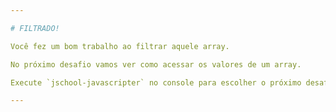 ```yaml
---

# FILTRADO!

Você fez um bom trabalho ao filtrar aquele array.

No próximo desafio vamos ver como acessar os valores de um array.

Execute `jschool-javascripter` no console para escolher o próximo desafio.

---
```

